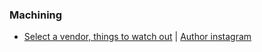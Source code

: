 ### Machining

- [Select a vendor, things to watch out](https://www.youtube.com/watch?v=2TGMhveCQxs) | [Author instagram](https://www.instagram.com/practicalmachinist/)

